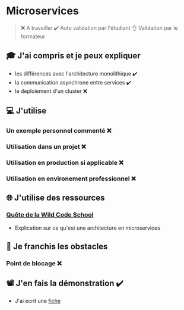 # Microservices
> ❌ A travailler
> ✔️ Auto validation par l'étudiant
> 👌 Validation par le formateur


## 🎓 J'ai compris et je peux expliquer
- les différences avec l'architecture monolithique ✔️
- la communication asynchrone entre services ✔️
- le deploiement d'un cluster ❌


## 💻 J'utilise
### Un exemple personnel commenté ❌
### Utilisation dans un projet ❌
### Utilisation en production si applicable ❌
### Utilisation en environement professionnel ❌ 


## 🌐 J'utilise des ressources
### [Quête de la Wild Code School](https://odyssey.wildcodeschool.com/quests/1523)
- Explication sur ce qu'est une architecture en microservices


## 🚧 Je franchis les obstacles
### Point de blocage ❌


## 📽️ J'en fais la démonstration ✔️
- J'ai ecrit une [fiche](https://docs.google.com/document/d/1xJM57nTfH4dbPTfRgDoxt4JWdw6KMOmI-5U278NGaDk/edit?usp=sharing)
